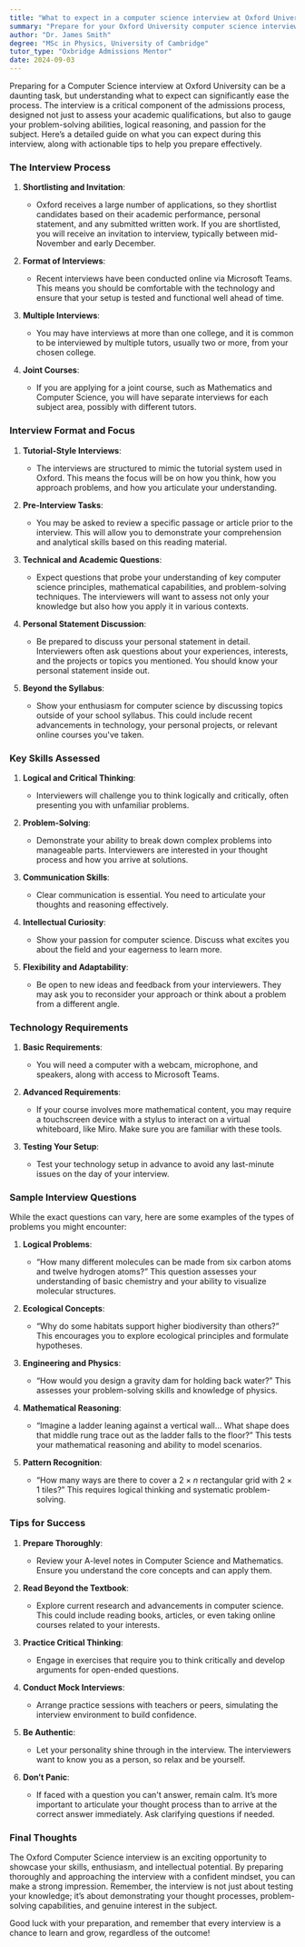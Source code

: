 ```yaml
---
title: "What to expect in a computer science interview at Oxford University?"
summary: "Prepare for your Oxford University computer science interview with insights on expectations, problem-solving skills, and effective preparation tips."
author: "Dr. James Smith"
degree: "MSc in Physics, University of Cambridge"
tutor_type: "Oxbridge Admissions Mentor"
date: 2024-09-03
---
```


Preparing for a Computer Science interview at Oxford University can be a daunting task, but understanding what to expect can significantly ease the process. The interview is a critical component of the admissions process, designed not just to assess your academic qualifications, but also to gauge your problem-solving abilities, logical reasoning, and passion for the subject. Here’s a detailed guide on what you can expect during this interview, along with actionable tips to help you prepare effectively.

### The Interview Process

1. **Shortlisting and Invitation**:
   - Oxford receives a large number of applications, so they shortlist candidates based on their academic performance, personal statement, and any submitted written work. If you are shortlisted, you will receive an invitation to interview, typically between mid-November and early December.

2. **Format of Interviews**:
   - Recent interviews have been conducted online via Microsoft Teams. This means you should be comfortable with the technology and ensure that your setup is tested and functional well ahead of time.

3. **Multiple Interviews**:
   - You may have interviews at more than one college, and it is common to be interviewed by multiple tutors, usually two or more, from your chosen college.

4. **Joint Courses**:
   - If you are applying for a joint course, such as Mathematics and Computer Science, you will have separate interviews for each subject area, possibly with different tutors.

### Interview Format and Focus

1. **Tutorial-Style Interviews**:
   - The interviews are structured to mimic the tutorial system used in Oxford. This means the focus will be on how you think, how you approach problems, and how you articulate your understanding.

2. **Pre-Interview Tasks**:
   - You may be asked to review a specific passage or article prior to the interview. This will allow you to demonstrate your comprehension and analytical skills based on this reading material.

3. **Technical and Academic Questions**:
   - Expect questions that probe your understanding of key computer science principles, mathematical capabilities, and problem-solving techniques. The interviewers will want to assess not only your knowledge but also how you apply it in various contexts.

4. **Personal Statement Discussion**:
   - Be prepared to discuss your personal statement in detail. Interviewers often ask questions about your experiences, interests, and the projects or topics you mentioned. You should know your personal statement inside out.

5. **Beyond the Syllabus**:
   - Show your enthusiasm for computer science by discussing topics outside of your school syllabus. This could include recent advancements in technology, your personal projects, or relevant online courses you've taken.

### Key Skills Assessed

1. **Logical and Critical Thinking**:
   - Interviewers will challenge you to think logically and critically, often presenting you with unfamiliar problems.

2. **Problem-Solving**:
   - Demonstrate your ability to break down complex problems into manageable parts. Interviewers are interested in your thought process and how you arrive at solutions.

3. **Communication Skills**:
   - Clear communication is essential. You need to articulate your thoughts and reasoning effectively.

4. **Intellectual Curiosity**:
   - Show your passion for computer science. Discuss what excites you about the field and your eagerness to learn more.

5. **Flexibility and Adaptability**:
   - Be open to new ideas and feedback from your interviewers. They may ask you to reconsider your approach or think about a problem from a different angle.

### Technology Requirements

1. **Basic Requirements**:
   - You will need a computer with a webcam, microphone, and speakers, along with access to Microsoft Teams.

2. **Advanced Requirements**:
   - If your course involves more mathematical content, you may require a touchscreen device with a stylus to interact on a virtual whiteboard, like Miro. Make sure you are familiar with these tools.

3. **Testing Your Setup**:
   - Test your technology setup in advance to avoid any last-minute issues on the day of your interview.

### Sample Interview Questions

While the exact questions can vary, here are some examples of the types of problems you might encounter:

1. **Logical Problems**:
   - “How many different molecules can be made from six carbon atoms and twelve hydrogen atoms?” This question assesses your understanding of basic chemistry and your ability to visualize molecular structures.

2. **Ecological Concepts**:
   - “Why do some habitats support higher biodiversity than others?” This encourages you to explore ecological principles and formulate hypotheses.

3. **Engineering and Physics**:
   - “How would you design a gravity dam for holding back water?” This assesses your problem-solving skills and knowledge of physics.

4. **Mathematical Reasoning**:
   - “Imagine a ladder leaning against a vertical wall... What shape does that middle rung trace out as the ladder falls to the floor?” This tests your mathematical reasoning and ability to model scenarios.

5. **Pattern Recognition**:
   - “How many ways are there to cover a $2 \times n$ rectangular grid with $2 \times 1$ tiles?” This requires logical thinking and systematic problem-solving.

### Tips for Success

1. **Prepare Thoroughly**:
   - Review your A-level notes in Computer Science and Mathematics. Ensure you understand the core concepts and can apply them.

2. **Read Beyond the Textbook**:
   - Explore current research and advancements in computer science. This could include reading books, articles, or even taking online courses related to your interests.

3. **Practice Critical Thinking**:
   - Engage in exercises that require you to think critically and develop arguments for open-ended questions.

4. **Conduct Mock Interviews**:
   - Arrange practice sessions with teachers or peers, simulating the interview environment to build confidence.

5. **Be Authentic**:
   - Let your personality shine through in the interview. The interviewers want to know you as a person, so relax and be yourself.

6. **Don’t Panic**:
   - If faced with a question you can't answer, remain calm. It’s more important to articulate your thought process than to arrive at the correct answer immediately. Ask clarifying questions if needed.

### Final Thoughts

The Oxford Computer Science interview is an exciting opportunity to showcase your skills, enthusiasm, and intellectual potential. By preparing thoroughly and approaching the interview with a confident mindset, you can make a strong impression. Remember, the interview is not just about testing your knowledge; it’s about demonstrating your thought processes, problem-solving capabilities, and genuine interest in the subject. 

Good luck with your preparation, and remember that every interview is a chance to learn and grow, regardless of the outcome!
    